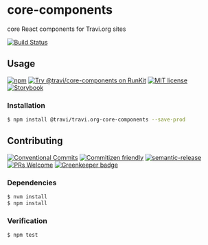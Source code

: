 # core-components

core React components for Travi.org sites

<!-- status badges -->
[![Build Status][ci-badge]][ci-link]

## Usage

<!-- consumer badges -->
[![npm][npm-badge]][npm-link]
[![Try @travi&#x2F;core-components on RunKit][runkit-badge]][runkit-link]
[![MIT license][license-badge]][license-link]
[![Storybook](https://raw.githubusercontent.com/storybooks/brand/master/badge/badge-storybook.svg?sanitize=true)](https://core-components.travi.org)

### Installation

```sh
$ npm install @travi/travi.org-core-components --save-prod
```

## Contributing

<!-- contribution badges -->
[![Conventional Commits][commit-convention-badge]][commit-convention-link]
[![Commitizen friendly][commitizen-badge]][commitizen-link]
[![semantic-release][semantic-release-badge]][semantic-release-link]
[![PRs Welcome][PRs-badge]][PRs-link]
[![Greenkeeper badge](https://badges.greenkeeper.io/travi-org/core-components.svg)](https://greenkeeper.io/)

### Dependencies

```sh
$ nvm install
$ npm install
```

### Verification

```sh
$ npm test
```

[npm-link]: https://www.npmjs.com/package/@travi/travi.org-core-components
[npm-badge]: https://img.shields.io/npm/v/@travi/travi.org-core-components.svg
[runkit-link]: https://npm.runkit.com/@travi/travi.org-core-components
[runkit-badge]: https://badge.runkitcdn.com/@travi/travi.org-core-components.svg
[license-link]: LICENSE
[license-badge]: https://img.shields.io/github/license/travi-org/core-components.svg
[ci-link]: https://travis-ci.com/travi-org/core-components
[ci-badge]: https://img.shields.io/travis/com/travi-org/core-components/master.svg
[commit-convention-link]: https://conventionalcommits.org
[commit-convention-badge]: https://img.shields.io/badge/Conventional%20Commits-1.0.0-yellow.svg
[commitizen-link]: http://commitizen.github.io/cz-cli/
[commitizen-badge]: https://img.shields.io/badge/commitizen-friendly-brightgreen.svg
[semantic-release-link]: https://github.com/semantic-release/semantic-release
[semantic-release-badge]: https://img.shields.io/badge/%20%20%F0%9F%93%A6%F0%9F%9A%80-semantic--release-e10079.svg
[PRs-link]: http://makeapullrequest.com
[PRs-badge]: https://img.shields.io/badge/PRs-welcome-brightgreen.svg
